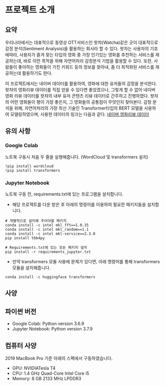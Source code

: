 
# 프로젝트 소개

## 요약

우리나라에서는 대표적으로 동영상 OTT서비스인 왓챠(Watcha)같은 곳이 대표적으로 감정 분석(Sentiment Analysis)을 활용하는 회사라 할 수 있다. 왓차는 사용자의 기호에따라, 사용자가 즐겨 찾는 타입의 영화 중 가장 인기있는 영화를 추천하는 서비스를 제공하는데, 바로 이런 목적을 위해 자연어처리 감정분석 기법을 활용할 수 있다. 또한, 사람들이 좋아하는 영화들이 가진 키워드 등의 정보를 찾아내, 좀 더 최적화된 서비스를 제공하는데 활용하기도 한다. 

이 프로젝트에서는 네이버 데이터를 활용하여, 영화에 대한 유저들의 감정을 분석한다. 왓챠의 영화리뷰 데이터를 직접 얻을 수 있다면 좋았겠으나, 그렇게 할 수 없어 네이버 영화 리뷰 데이터를 왓챠의 내부 유저 콘텐츠 리뷰 데이터로 간주하고 진행하였다. 왓챠의 어떤 영화들이 평이 가장 좋은지, 그 영화들의 공통점이 무엇인지 찾아본다. 감정 분석을 위해, 자연어처리의 가장 최신 기술인 Transformer타입의 BERT 모델을 사용하여 모델링하였으며, 사용한 데이터의 링크는 다음과 같다. [네이버 영화리뷰 데이터](https://github.com/e9t/nsmc/)

## 유의 사항

### Google Colab

노트북 구동시 처음 두 줄을 실행해줍니다. (WordCloud 및 transformers 설치)

```
!pip install wordcloud
!pip install transformers
```


### Jupyter Notebook

노트북 구동 전, requirements.txt에 있는 프로그램을 설치합니다.

* 해당 프로젝트를 다운 받은 후 아래의 명령어를 이용하여 필요한 패키지들을 설치합니다.

```
# 개별적으로 설치해 주어야할 패키지
conda install -c intel mkl_fft==1.0.15
conda install -c intel mkl_random==1.1
conda install -c intel mkl-service==2.3.0
pip install tbb4py

# Requirements.txt에 있는 모든 패키지 설치
pip install -r requirements_jupyter.txt
```

* 만약 transformers 모듈 사용에 문제가 있다면, 아래 명령어를 통해 transformers 모듈을 설치해줍니다.
```
conda install -c huggingface transformers
```

## 사양

## 파이썬 버전
* Google Colab: Python version 3.6.9
* Jupyter Notebook: Python version 3.7.9

## 컴퓨터 사양

2019 MacBook Pro 기준 아래의 스펙에서 구동하였습니다.
* GPU: NVIDIATesla T4
* CPU: 1.4 GHz Quad-Core Intel Core i5
* Memory: 8 GB 2133 MHz LPDDR3

